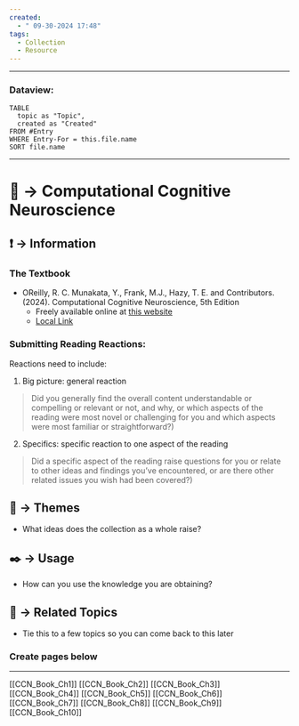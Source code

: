 ```yaml
---
created:
  - " 09-30-2024 17:48"
tags:
  - Collection
  - Resource
---
```


---
### Dataview:
```dataview
TABLE
  topic as "Topic",
  created as "Created"
FROM #Entry
WHERE Entry-For = this.file.name
SORT file.name
```
---


# 📗 -> Computational Cognitive Neuroscience
## ❗ ->  Information
### The Textbook
- OReilly, R. C. Munakata, Y., Frank, M.J., Hazy, T. E. and Contributors. (2024). Computational Cognitive Neuroscience, 5th Edition
	- Freely available online at [this website](https://compcogneuro.org/book)
	- [Local Link](file:///C:\Users\diego\OneDrive\Documents\College_Files\Textbooks\ccnbook_ed5.pdf)

### Submitting Reading Reactions:
Reactions need to include:
1) Big picture: general reaction
> Did you generally find the overall content understandable or compelling or relevant or not, and why, or which aspects of the reading were most novel or challenging for you and which aspects were most familiar or straightforward?)  
2) Specifics: specific reaction to one aspect of the reading
> Did a specific aspect of the reading raise questions for you or relate to other ideas and findings you’ve encountered, or are there other related issues you wish had been covered?)

## 📌 -> Themes
- What ideas does the collection as a whole raise?

## ✒️ -> Usage
- How can you use the knowledge you are obtaining?

## 🔗 -> Related Topics
- Tie this to a few topics so you can come back to this later



### Create pages below
---
[[CCN_Book_Ch1]]
[[CCN_Book_Ch2]]
[[CCN_Book_Ch3]]
[[CCN_Book_Ch4]]
[[CCN_Book_Ch5]]
[[CCN_Book_Ch6]]
[[CCN_Book_Ch7]]
[[CCN_Book_Ch8]]
[[CCN_Book_Ch9]]
[[CCN_Book_Ch10]]
